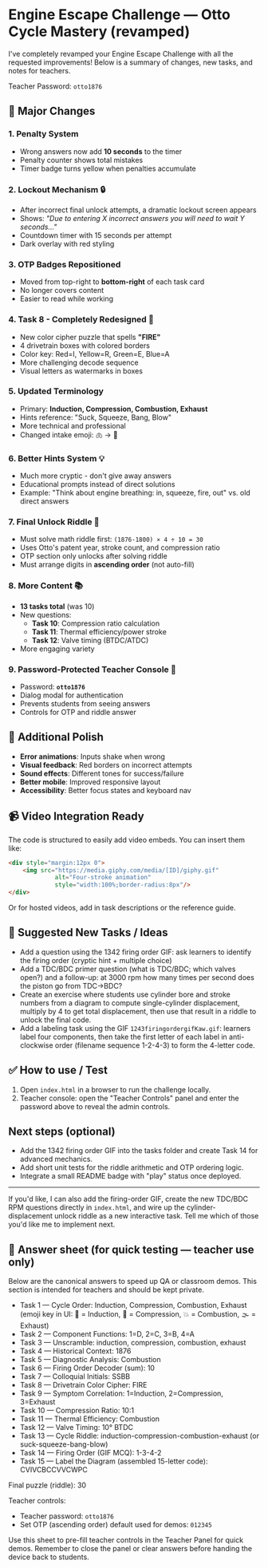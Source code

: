 # Engine Escape Challenge — Otto Cycle Mastery (revamped)

I've completely revamped your Engine Escape Challenge with all the requested improvements! Below is a summary of changes, new tasks, and notes for teachers.

Teacher Password: `otto1876`

## 🎯 Major Changes

### 1. **Penalty System**
- Wrong answers now add **10 seconds** to the timer
- Penalty counter shows total mistakes
- Timer badge turns yellow when penalties accumulate

### 2. **Lockout Mechanism** 🔒
- After incorrect final unlock attempts, a dramatic lockout screen appears
- Shows: *"Due to entering X incorrect answers you will need to wait Y seconds..."*
- Countdown timer with 15 seconds per attempt
- Dark overlay with red styling

### 3. **OTP Badges Repositioned**
- Moved from top-right to **bottom-right** of each task card
- No longer covers content
- Easier to read while working

### 4. **Task 8 - Completely Redesigned** 🎨
- New color cipher puzzle that spells **"FIRE"**
- 4 drivetrain boxes with colored borders
- Color key: Red=I, Yellow=R, Green=E, Blue=A
- More challenging decode sequence
- Visual letters as watermarks in boxes

### 5. **Updated Terminology**
- Primary: **Induction, Compression, Combustion, Exhaust**
- Hints reference: "Suck, Squeeze, Bang, Blow"
- More technical and professional
- Changed intake emoji: 🫁 → **💨**

### 6. **Better Hints System** 💡
- Much more cryptic - don't give away answers
- Educational prompts instead of direct solutions
- Example: "Think about engine breathing: in, squeeze, fire, out" vs. old direct answers

### 7. **Final Unlock Riddle** 🧩
- Must solve math riddle first: `(1876-1800) × 4 ÷ 10 = 30`
- Uses Otto's patent year, stroke count, and compression ratio
- OTP section only unlocks after solving riddle
- Must arrange digits in **ascending order** (not auto-fill)

### 8. **More Content** 📚
- **13 tasks total** (was 10)
- New questions:
 	- **Task 10**: Compression ratio calculation
 	- **Task 11**: Thermal efficiency/power stroke
 	- **Task 12**: Valve timing (BTDC/ATDC)
- More engaging variety

### 9. **Password-Protected Teacher Console** 🔐
- Password: **`otto1876`**
- Dialog modal for authentication
- Prevents students from seeing answers
- Controls for OTP and riddle answer

## 🎨 Additional Polish

- **Error animations**: Inputs shake when wrong
- **Visual feedback**: Red borders on incorrect attempts
- **Sound effects**: Different tones for success/failure
- **Better mobile**: Improved responsive layout
- **Accessibility**: Better focus states and keyboard nav

## 📹 Video Integration Ready

The code is structured to easily add video embeds. You can insert them like:

```html
<div style="margin:12px 0">
	<img src="https://media.giphy.com/media/[ID]/giphy.gif" 
			 alt="Four-stroke animation" 
			 style="width:100%;border-radius:8px"/>
</div>
```

Or for hosted videos, add in task descriptions or the reference guide.

## 🔧 Suggested New Tasks / Ideas

- Add a question using the 1342 firing order GIF: ask learners to identify the firing order (cryptic hint + multiple choice)
- Add a TDC/BDC primer question (what is TDC/BDC; which valves open?) and a follow-up: at 3000 rpm how many times per second does the piston go from TDC→BDC?
- Create an exercise where students use cylinder bore and stroke numbers from a diagram to compute single-cylinder displacement, multiply by 4 to get total displacement, then use that result in a riddle to unlock the final code.
- Add a labeling task using the GIF `1243firingordergifKaw.gif`: learners label four components, then take the first letter of each label in anti-clockwise order (filename sequence 1-2-4-3) to form the 4-letter code.

## ✅ How to use / Test

1. Open `index.html` in a browser to run the challenge locally.
2. Teacher console: open the "Teacher Controls" panel and enter the password above to reveal the admin controls.

## Next steps (optional)

- Add the 1342 firing order GIF into the tasks folder and create Task 14 for advanced mechanics.
- Add short unit tests for the riddle arithmetic and OTP ordering logic.
- Integrate a small README badge with "play" status once deployed.

---

If you'd like, I can also add the firing-order GIF, create the new TDC/BDC RPM questions directly in `index.html`, and wire up the cylinder-displacement unlock riddle as a new interactive task. Tell me which of those you'd like me to implement next.

## 🔎 Answer sheet (for quick testing — teacher use only)

Below are the canonical answers to speed up QA or classroom demos. This section is intended for teachers and should be kept private.

- Task 1 — Cycle Order: Induction, Compression, Combustion, Exhaust (emoji key in UI: 💨 = Induction, 🔩 = Compression, 💥 = Combustion, 🌫️ = Exhaust)
- Task 2 — Component Functions: 1=D, 2=C, 3=B, 4=A
- Task 3 — Unscramble: induction, compression, combustion, exhaust
- Task 4 — Historical Context: 1876
- Task 5 — Diagnostic Analysis: Combustion
- Task 6 — Firing Order Decoder (sum): 10
- Task 7 — Colloquial Initials: SSBB
- Task 8 — Drivetrain Color Cipher: FIRE
- Task 9 — Symptom Correlation: 1=Induction, 2=Compression, 3=Exhaust
- Task 10 — Compression Ratio: 10:1
- Task 11 — Thermal Efficiency: Combustion
- Task 12 — Valve Timing: 10° BTDC
- Task 13 — Cycle Riddle: induction-compression-combustion-exhaust (or suck-squeeze-bang-blow)
- Task 14 — Firing Order (GIF MCQ): 1-3-4-2
- Task 15 — Label the Diagram (assembled 15-letter code): CVIVCBCCVVCWPC

Final puzzle (riddle): 30

Teacher controls:
- Teacher password: `otto1876`
- Set OTP (ascending order) default used for demos: `012345`

Use this sheet to pre-fill teacher controls in the Teacher Panel for quick demos. Remember to close the panel or clear answers before handing the device back to students.
